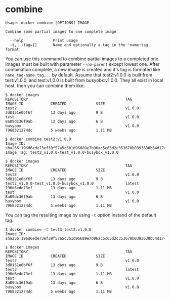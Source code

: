 <!--[metadata]>
+++
title = "combine"
description = "The combine command description and usage"
keywords = ["combine, image, Docker"]
[menu.main]
parent = "smn_cli"
+++
<![end-metadata]-->

# combine
    Usage: docker combine [OPTIONS] IMAGE

    Combine some partial images to one complete image

      --help             Print usage
      -t, --tag=[]       Name and optionally a tag in the 'name:tag' format

You can use this command to combine partial images to a completed one. Images must be
built with parameter `--no-parent` except lowest one. After combination complete,
a new image is created and it's tag is formated like `name_tag-name_tag...` by default.
Assume that test2:v1.0.0 is built from test:v1.0.0, and test:v1.0.0 is built from
busyobx:v1.0.0. They all exist in local host, then you can combine them like:

    $ docker images
    REPOSITORY                                           TAG                 IMAGE ID            CREATED             SIZE
    test2                                                v1.0.0              3d8151e0bf6f        13 days ago         9 B
    test                                                 v1.0.0              8a09dc36f9ab        13 days ago         6 B
    busybox                                              v1.0.0              7968321274dc        5 weeks ago         1.11 MB

    $ docker combine test2:v1.0.0
    Image ID: sha256:196d6ede73ef39f57a5c3b1d96689e7b96ac5c65d2c353670b0393630b54d174
    Image Tag: test2_v1.0.0-test_v1.0.0-busybox_v1.0.0

    $ docker images
    REPOSITORY                                           TAG                 IMAGE ID            CREATED             SIZE
    test2                                                v1.0.0              3d8151e0bf6f        13 days ago         9 B
    test2_v1.0.0-test_v1.0.0-busybox_v1.0.0              latest              196d6ede73ef        13 days ago         1.11 MB
    test                                                 v1.0.0              8a09dc36f9ab        13 days ago         6 B
    busybox                                              v1.0.0              7968321274dc        5 weeks ago         1.11 MB

You can tag the resulting image by using `-t` option instand of the default tag.

    $ docker combine -t test3 test2:v1.0.0
    Image ID: sha256:196d6ede73ef39f57a5c3b1d96689e7b96ac5c65d2c353670b0393630b54d174

    $ docker images
    REPOSITORY                                           TAG                 IMAGE ID            CREATED             SIZE
    test2                                                v1.0.0              3d8151e0bf6f        13 days ago         9 B
    test3                                                latest              196d6ede73ef        13 days ago         1.11 MB
    test                                                 v1.0.0              8a09dc36f9ab        13 days ago         6 B
    busybox                                              v1.0.0              7968321274dc        5 weeks ago         1.11 MB
